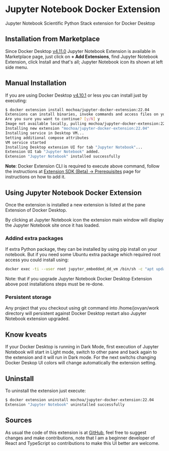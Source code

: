 # Jupyter Notebook Docker Extension

Jupyter Notebook Scientific Python Stack extension for Docker Desktop

## Installation from Marketplace

Since Docker Desktop [v4.11.0](https://docs.docker.com/desktop/release-notes/#docker-desktop-4110) Jupyter Notebook Extension is available in Marketplace page, just click on **+ Add Extensions**, find Jupyter Notebook Extension, click Install and that's all; Jupyter Notebook icon its shown at left side menu.

## Manual Installation

If you are using Docker Desktop [v4.10.1](https://docs.docker.com/desktop/release-notes/#docker-desktop-4101) or less  you can install just by executing:

```bash
$ docker extension install mochoa/jupyter-docker-extension:22.04
Extensions can install binaries, invoke commands and access files on your machine.
Are you sure you want to continue? [y/N] y
Image not available locally, pulling mochoa/jupyter-docker-extension:22.04...
Installing new extension "mochoa/jupyter-docker-extension:22.04"
Installing service in Desktop VM...
Setting additional compose attributes
VM service started
Installing Desktop extension UI for tab "Jupyter Notebook"...
Extension UI tab "Jupyter Notebook" added.
Extension "Jupyter Notebook" installed successfully
```

**Note**: Docker Extension CLI is required to execute above command, follow the instructions at [Extension SDK (Beta) -> Prerequisites](https://docs.docker.com/desktop/extensions-sdk/#prerequisites) page for instructions on how to add it.

## Using Jupyter Notebook Docker Extension

Once the extension is installed a new extension is listed at the pane Extension of Docker Desktop.

By clicking at Jupyter Notebook icon the extension main window will display the Jupyter Notebook site once it has loaded.

### Addind extra packages

If extra Python package, they can be installed by using pip install on your notebook.
But if you need some Ubuntu extra package which required root access you could install using:

```bash
docker exec -ti --user root jupyter_embedded_dd_vm /bin/sh -c "apt update && apt install tcpdump"
```

Note: that if you upgrade Jupyter Notebook Docker Desktop Extension above post installations steps must be re-done.

### Persistent storage

Any project that you checkout using git command into /home/jovyan/work directory will persistent against Docker Desktop restart also Jupyter Notebook extension upgraded.

## Know kveats

If your Docker Desktop is running in Dark Mode, first execution of Jupyter Notebook will start in Light mode, switch to other pane and back again to the extension and it will run in Dark mode. For the next switchs changing Docker Deskop UI colors will change automatically the extension setting.

## Uninstall

To uninstall the extension just execute:

```bash
$ docker extension uninstall mochoa/jupyter-docker-extension:22.04
Extension "Jupyter Notebook" uninstalled successfully
```

## Sources

As usual the code of this extension is at [GitHub](https://github.com/marcelo-ochoa/jupyter-docker-extension), feel free to suggest changes and make contributions, note that I am a beginner developer of React and TypeScript so contributions to make this UI better are welcome.
